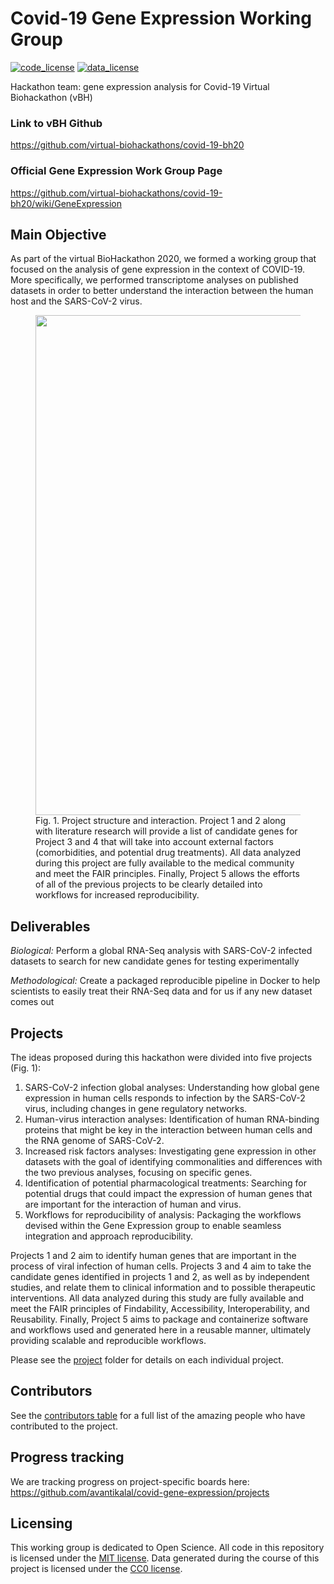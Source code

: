 # Covid-19 Gene Expression Working Group

[![code_license](https://img.shields.io/badge/License-MIT-yellow.svg)](https://opensource.org/licenses/MIT)
[![data_license](https://img.shields.io/badge/License-CC0%201.0-lightgrey.svg)](http://creativecommons.org/publicdomain/zero/1.0/)

Hackathon team: gene expression analysis for Covid-19 Virtual Biohackathon (vBH)

### Link to vBH Github
https://github.com/virtual-biohackathons/covid-19-bh20
### Official Gene Expression Work Group Page
https://github.com/virtual-biohackathons/covid-19-bh20/wiki/GeneExpression

## Main Objective
As part of the virtual BioHackathon 2020, we formed a working group that focused on the analysis of gene expression in the context of COVID-19. More specifically, we performed transcriptome analyses on published datasets in order to better understand the interaction between the human host and the SARS-CoV-2 virus.

<figure>
  <img src="https://github.com/avantikalal/covid-gene-expression/blob/master/Overview.jpeg" width="800">
  <figcaption>Fig. 1. Project structure and interaction. Project 1 and 2 along with literature research will provide a list of candidate genes for Project 3 and 4 that will take into account external factors (comorbidities, and potential drug treatments). All data analyzed during this project are fully available to the medical community and meet the FAIR principles. Finally, Project 5 allows the efforts of all of the previous projects to be clearly detailed into workflows for increased reproducibility.</figcaption>
</figure>

## Deliverables
_Biological:_ Perform a global RNA-Seq analysis with SARS-CoV-2 infected datasets to search for new candidate genes for testing experimentally

_Methodological:_ Create a packaged reproducible pipeline in Docker to help scientists to easily treat their RNA-Seq data and for us if any new dataset comes out

## Projects

The ideas proposed during this hackathon were divided into five projects (Fig. 1):

1. SARS-CoV-2 infection global analyses: Understanding how global gene expression in human cells responds to infection by the SARS-CoV-2 virus, including changes in gene regulatory networks.
2. Human-virus interaction analyses: Identification of human RNA-binding proteins that might be key in the interaction between human cells and the RNA genome of SARS-CoV-2.
3. Increased risk factors analyses: Investigating gene expression in other datasets with the goal of identifying commonalities and differences with the two previous analyses, focusing on specific genes.
4. Identification of potential pharmacological treatments: Searching for potential drugs that could impact the expression of human genes that are important for the interaction of human and virus.
5. Workflows for reproducibility of analysis: Packaging the workflows devised within the Gene Expression group to enable seamless integration and approach reproducibility. 

Projects 1 and 2 aim to identify human genes that are important in the process of viral infection of human cells. Projects 3 and 4 aim to take the candidate genes identified in projects 1 and 2, as well as by independent studies, and relate them to clinical information and to possible therapeutic interventions. All data analyzed during this study are fully available and meet the FAIR principles of Findability, Accessibility, Interoperability, and Reusability. Finally, Project 5 aims to package and containerize software and workflows used and generated here in a reusable manner, ultimately providing scalable and reproducible workflows.


Please see the [project](project) folder for details on each individual project.

## Contributors
See the [contributors table](contributors.md) for a full list of the amazing people who have 
contributed to the project.

## Progress tracking
We are tracking progress on project-specific boards here: https://github.com/avantikalal/covid-gene-expression/projects

## Licensing
This working group is dedicated to Open Science. All code in this repository is licensed under the
[MIT license](LICENSE.md). Data generated during the course of this project is licensed under the
[CC0 license](DATA_LICENSE.md).
